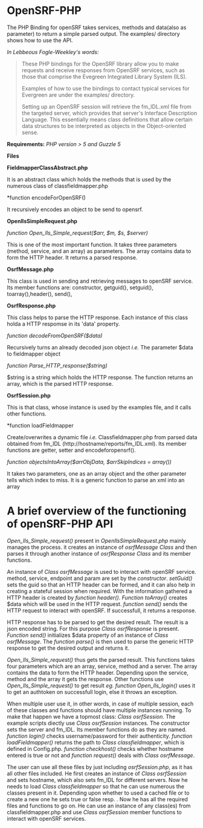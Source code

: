 **OpenSRF-PHP**
===============

The PHP Binding for openSRF takes services, methods and data(also as parameter) to return a simple parsed output. The examples/ directory shows how to use the API.

*In Lebbeous Fogle-Weekley's words:*
>These PHP bindings for the OpenSRF library allow you to make requests and receive responses from OpenSRF services, such as those that comprise the Evegreen Integrated Library System (ILS).
>
>Examples of how to use the bindings to contact typical services for Evergreen are under the examples/ directory.
>
>Setting up an OpenSRF session will retrieve the fm_IDL.xml file from the targeted server, which provides that server's Interface Description Language.  This essentially means class definitions that allow certain data structures to be interpreted as objects in the Object-oriented sense.


**Requirements:** *PHP version > 5 and Guzzle 5*


**Files**


**FieldmapperClassAbstract.php**

It is an abstract class which holds the methods that is used by the numerous class of classfieldmapper.php

*function encodeForOpenSRF()

It recursively encodes an object to be send to opensrf.

**OpenIlsSimpleRequest.php**

*function Open_Ils_Simple_request($arr, $m, $s, $server)*

This is one of the most important function. It takes three parameters (method, service, and an array) as parameters. The array contains data to form the HTTP header. It returns a parsed response.


**OsrfMessage.php**

This class is used in sending and retrieving messages to openSRF service. Its member functions are:
constructor, getguid(), setguid(), toarray(),header(), send(),


**OsrfResponse.php**

This class helps to parse the HTTP response. Each instance of this class holda a HTTP respomse in its 'data' property.

*function decodeFromOpenSRF($data)*

Recursively turns an already decoded json object *i.e.* The parameter $data to fieldmapper object


*function Parse_HTTP_response($string)*

$string is a string which holds the HTTP response. The function returns an array, which is the parsed HTTP response.

**OsrfSession.php**

This is that class, whose instance is used by the examples file, and it calls other functions.



*function loadFieldmapper

Create/overwrites a dynamic file *i.e.* Classfieldmapper.php from parsed data obtained from fm_IDL (http://hostname/reports/fm_IDL.xml). Its member functions are getter, setter and encodeforopensrf().

*function objectsIntoArray($arrObjData, $arrSkipIndices = array())*

It takes two parameters, one as an array object and the other parameter tells which index to miss. It is a generic function to parse an xml into an array




**A brief overview of the functioning of openSRF-PHP API**
============================================================

*Open_Ils_Simple_request()* present in *OpenIlsSimpleRequest.php* mainly manages the process. it creates an instance of *osrfMessage Class* and then parses it through another instance of *osrfResponse Class* and its member functions.

An instance of *Class osrfMessage* is used to interact with openSRF service. method, service, endpoint and param are set by the *constructor*. *setGuid()* sets the guid so that an HTTP header can be formed, and it can also help in creating a stateful session when required. With the information gathered a HTTP header is created by *function header()*. *Function toArray()* creates $data which will be used in the HTTP request. *function send()* sends the HTTP request to interact with openSRF. If successfull, it returns a response.

HTTP response has to be parsed to get the desired result. The result is a json encoded string. For this purpose *Class osrfResponse* is present. *Function send()* initializes $data property of an instance of *Class osrfMessage*. The *function parse()* is then used to parse the generic HTTP response to get the desired output and returns it.

*Open_Ils_Simple_request()* thus gets the parsed result. This functions takes four parameters which are an array, service, method and a server. The array contains the data to form the HTTP header. Depending upon the service, method and the array it gets the response. Other functions use *Open_Ils_Simple_request()* to get result *eg. function Open_Ils_login()* uses it to get an authtoken on successfull login, else it throws an exception.

When multiple user use it, in other words, in case of multiple session, each of these classes and functions should have multiple instances running. To make that happen we have a topmost class: *Class osrfSession*. The example scripts diectly use *Class osrfSession* instances. The constructor sets the server and fm_IDL. Its member functions do as they are named. *function login()* checks username/password for their authenticity. *function loadFieldmapper()* returns the path to *Class classfieldmapper*, which is defined in Config.php. *function checkhost()* checks whether hostname entered is true or not and *function request()* deals with *Class osrfMessage*.

The user can use all these files by just including *osrfSession.php*, as it has all other files included. He first creates an instance of *Class osrfSession* and sets hostname, which also sets fm_IDL for different servers. Now he needs to load *Class classfieldmapper* so that he can use numerous the classes present in it. Depending upon whether to used a cached file or to create a new one he sets true or false resp. . Now he has all the required files and functions to go on. He can use an instance of any class(es) from classfieldmapper.php and use *Class osrfSession* member functions to interact with openSRF services.